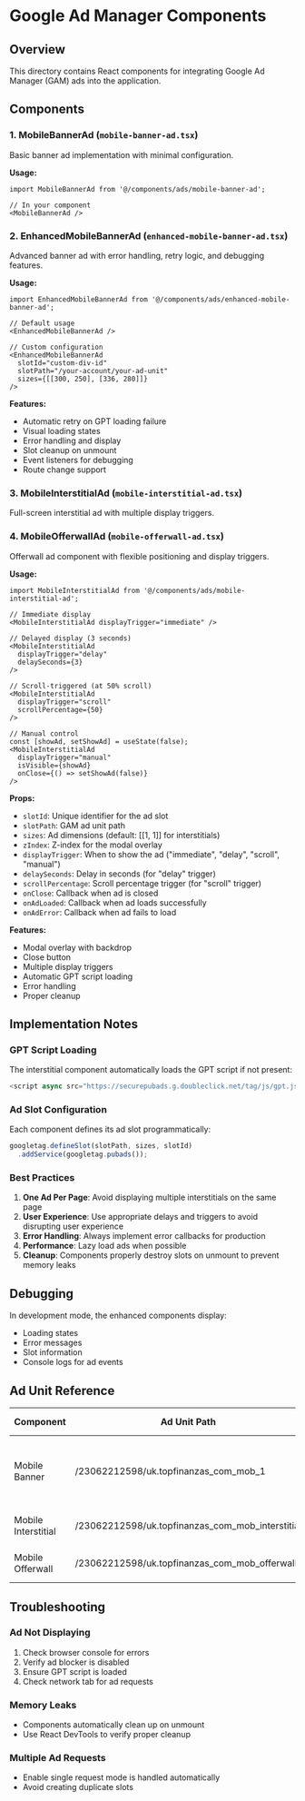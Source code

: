 # Google Ad Manager Components

## Overview

This directory contains React components for integrating Google Ad Manager (GAM) ads into the application.

## Components

### 1. MobileBannerAd (`mobile-banner-ad.tsx`)

Basic banner ad implementation with minimal configuration.

**Usage:**

```tsx
import MobileBannerAd from '@/components/ads/mobile-banner-ad';

// In your component
<MobileBannerAd />
```

### 2. EnhancedMobileBannerAd (`enhanced-mobile-banner-ad.tsx`)

Advanced banner ad with error handling, retry logic, and debugging features.

**Usage:**

```tsx
import EnhancedMobileBannerAd from '@/components/ads/enhanced-mobile-banner-ad';

// Default usage
<EnhancedMobileBannerAd />

// Custom configuration
<EnhancedMobileBannerAd
  slotId="custom-div-id"
  slotPath="/your-account/your-ad-unit"
  sizes={[[300, 250], [336, 280]]}
/>
```

**Features:**

- Automatic retry on GPT loading failure
- Visual loading states
- Error handling and display
- Slot cleanup on unmount
- Event listeners for debugging
- Route change support

### 3. MobileInterstitialAd (`mobile-interstitial-ad.tsx`)

Full-screen interstitial ad with multiple display triggers.

### 4. MobileOfferwallAd (`mobile-offerwall-ad.tsx`)

Offerwall ad component with flexible positioning and display triggers.

**Usage:**

```tsx
import MobileInterstitialAd from '@/components/ads/mobile-interstitial-ad';

// Immediate display
<MobileInterstitialAd displayTrigger="immediate" />

// Delayed display (3 seconds)
<MobileInterstitialAd 
  displayTrigger="delay" 
  delaySeconds={3} 
/>

// Scroll-triggered (at 50% scroll)
<MobileInterstitialAd 
  displayTrigger="scroll" 
  scrollPercentage={50} 
/>

// Manual control
const [showAd, setShowAd] = useState(false);
<MobileInterstitialAd 
  displayTrigger="manual"
  isVisible={showAd}
  onClose={() => setShowAd(false)}
/>
```

**Props:**

- `slotId`: Unique identifier for the ad slot
- `slotPath`: GAM ad unit path
- `sizes`: Ad dimensions (default: [[1, 1]] for interstitials)
- `zIndex`: Z-index for the modal overlay
- `displayTrigger`: When to show the ad ("immediate", "delay", "scroll", "manual")
- `delaySeconds`: Delay in seconds (for "delay" trigger)
- `scrollPercentage`: Scroll percentage trigger (for "scroll" trigger)
- `onClose`: Callback when ad is closed
- `onAdLoaded`: Callback when ad loads successfully
- `onAdError`: Callback when ad fails to load

**Features:**

- Modal overlay with backdrop
- Close button
- Multiple display triggers
- Automatic GPT script loading
- Error handling
- Proper cleanup

## Implementation Notes

### GPT Script Loading

The interstitial component automatically loads the GPT script if not present:

```javascript
<script async src="https://securepubads.g.doubleclick.net/tag/js/gpt.js" crossorigin="anonymous"></script>
```

### Ad Slot Configuration

Each component defines its ad slot programmatically:

```javascript
googletag.defineSlot(slotPath, sizes, slotId)
  .addService(googletag.pubads());
```

### Best Practices

1. **One Ad Per Page**: Avoid displaying multiple interstitials on the same page
2. **User Experience**: Use appropriate delays and triggers to avoid disrupting user experience
3. **Error Handling**: Always implement error callbacks for production
4. **Performance**: Lazy load ads when possible
5. **Cleanup**: Components properly destroy slots on unmount to prevent memory leaks

## Debugging

In development mode, the enhanced components display:

- Loading states
- Error messages
- Slot information
- Console logs for ad events

## Ad Unit Reference

| Component | Ad Unit Path | Slot ID | Default Sizes |
|-----------|--------------|---------|---------------|
| Mobile Banner | /23062212598/uk.topfinanzas_com_mob_1 | div-gpt-ad-1749568543258-0 | [[250, 250], [336, 280], [300, 250]] |
| Mobile Interstitial | /23062212598/uk.topfinanzas_com_mob_interstitial | div-gpt-ad-1749831510729-0 | [[1, 1]] |
| Mobile Offerwall | /23062212598/uk.topfinanzas_com_mob_offerwall | div-gpt-ad-1749832817468-0 | [[1, 1]] |

## Troubleshooting

### Ad Not Displaying

1. Check browser console for errors
2. Verify ad blocker is disabled
3. Ensure GPT script is loaded
4. Check network tab for ad requests

### Memory Leaks

- Components automatically clean up on unmount
- Use React DevTools to verify proper cleanup

### Multiple Ad Requests

- Enable single request mode is handled automatically
- Avoid creating duplicate slots
